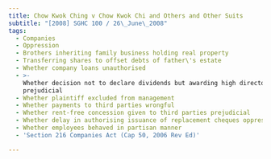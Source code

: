 ```yaml
---
title: Chow Kwok Ching v Chow Kwok Chi and Others and Other Suits
subtitle: "[2008] SGHC 100 / 26\_June\_2008"
tags:
  - Companies
  - Oppression
  - Brothers inheriting family business holding real property
  - Transferring shares to offset debts of father\'s estate
  - Whether company loans unauthorised
  - >-
    Whether decision not to declare dividends but awarding high directors\' fees
    prejudicial
  - Whether plaintiff excluded from management
  - Whether payments to third parties wrongful
  - Whether rent-free concession given to third parties prejudicial
  - Whether delay in authorising issuance of replacement cheques oppressive
  - Whether employees behaved in partisan manner
  - 'Section 216 Companies Act (Cap 50, 2006 Rev Ed)'

---
```


